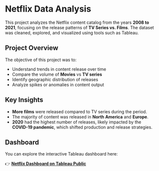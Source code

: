 # Netflix Data Analysis 

This project analyzes the Netflix content catalog from the years **2008 to 2021**, focusing on the release patterns of **TV Series vs. Films**. The dataset was cleaned, explored, and visualized using tools such as Tableau.

## Project Overview

The objective of this project was to:

* Understand trends in content release over time
* Compare the volume of **Movies** vs **TV series**
* Identify geographic distribution of releases
* Analyze spikes or anomalies in content output

## Key Insights

* **More films** were released compared to TV series during the period.
* The majority of content was released in **North America** and **Europe**.
* **2020** had the highest number of releases, likely impacted by the **COVID-19 pandemic**, which shifted production and release strategies.

## Dashboard

You can explore the interactive Tableau dashboard here:

👉 [**Netflix Dashboard on Tableau Public**](https://public.tableau.com/app/profile/sofia.maksymenko/viz/Netflix_17391946256480/Netflix)


